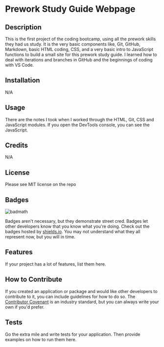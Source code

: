 # Prework Study Guide Webpage

## Description

This is the first project of the coding bootcamp, using all the prework skills they had us study.  It is the very basic components like, Git, GitHub, Markdown, basic HTML coding, CSS, and a very basic intro to JavaScript functions to build a small site for this prework study guide.  I learned how to deal with iterations and branches in GitHub and the beginnings of coding with VS Code.

## Installation

N/A

## Usage

There are the notes I took when I worked through the HTML, Git, CSS and JavaScript modules.  If you open the DevTools console, you can see the JavaScript.

## Credits

N/A

## License

Please see MIT license on the repo
## Badges

![badmath](https://img.shields.io/github/languages/top/nielsenjared/badmath)

Badges aren't necessary, but they demonstrate street cred. Badges let other developers know that you know what you're doing. Check out the badges hosted by [shields.io](https://shields.io/). You may not understand what they all represent now, but you will in time.

## Features

If your project has a lot of features, list them here.

## How to Contribute

If you created an application or package and would like other developers to contribute to it, you can include guidelines for how to do so. The [Contributor Covenant](https://www.contributor-covenant.org/) is an industry standard, but you can always write your own if you'd prefer.

## Tests

Go the extra mile and write tests for your application. Then provide examples on how to run them here.